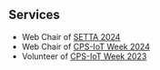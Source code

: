 ## Services
- Web Chair of <a href="https://setta2024.cs.cityu.edu.hk/" target="_blank">SETTA 2024</a>
- Web Chair of <a href="https://cps-iot-week2024.ie.cuhk.edu.hk/" target="_blank">CPS-IoT Week 2024</a>
- Volunteer of <a href="https://cps-iot-week2024.ie.cuhk.edu.hk/2023/index.php" target="_blank">CPS-IoT Week 2023</a>